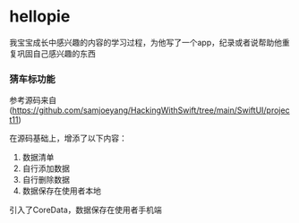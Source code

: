 # hellopie
我宝宝成长中感兴趣的内容的学习过程，为他写了一个app，纪录或者说帮助他重复巩固自己感兴趣的东西

### 猜车标功能

参考源码来自(https://github.com/samjoeyang/HackingWithSwift/tree/main/SwiftUI/project11)

在源码基础上，增添了以下内容：

1. 数据清单
2. 自行添加数据
3. 自行删除数据
4. 数据保存在使用者本地

引入了CoreData，数据保存在使用者手机端

